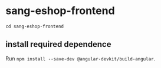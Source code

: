 # sang-eshop-frontend

`cd sang-eshop-frontend`

## install required dependence

Run `npm install --save-dev @angular-devkit/build-angular`.
